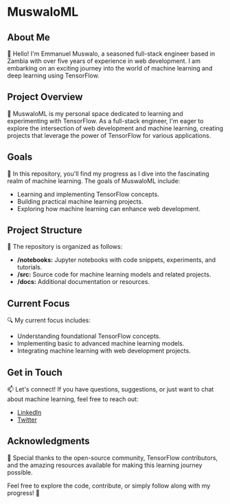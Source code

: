 # MuswaloML

## About Me
👋 Hello! I'm Emmanuel Muswalo, a seasoned full-stack engineer based in Zambia with over five years of experience in web development. I am embarking on an exciting journey into the world of machine learning and deep learning using TensorFlow.

## Project Overview
🚀 MuswaloML is my personal space dedicated to learning and experimenting with TensorFlow. As a full-stack engineer, I'm eager to explore the intersection of web development and machine learning, creating projects that leverage the power of TensorFlow for various applications.

## Goals
🎯 In this repository, you'll find my progress as I dive into the fascinating realm of machine learning. The goals of MuswaloML include:

- Learning and implementing TensorFlow concepts.
- Building practical machine learning projects.
- Exploring how machine learning can enhance web development.

## Project Structure
📂 The repository is organized as follows:

- **/notebooks:** Jupyter notebooks with code snippets, experiments, and tutorials.
- **/src:** Source code for machine learning models and related projects.
- **/docs:** Additional documentation or resources.

## Current Focus
🔍 My current focus includes:

- Understanding foundational TensorFlow concepts.
- Implementing basic to advanced machine learning models.
- Integrating machine learning with web development projects.

## Get in Touch
📫 Let's connect! If you have questions, suggestions, or just want to chat about machine learning, feel free to reach out:

- [LinkedIn](https://www.linkedin.com/in/emmanuelmuswalo/)
- [Twitter](https://twitter.com/EMuswalo)

## Acknowledgments
🙏 Special thanks to the open-source community, TensorFlow contributors, and the amazing resources available for making this learning journey possible.

Feel free to explore the code, contribute, or simply follow along with my progress! 🚀
